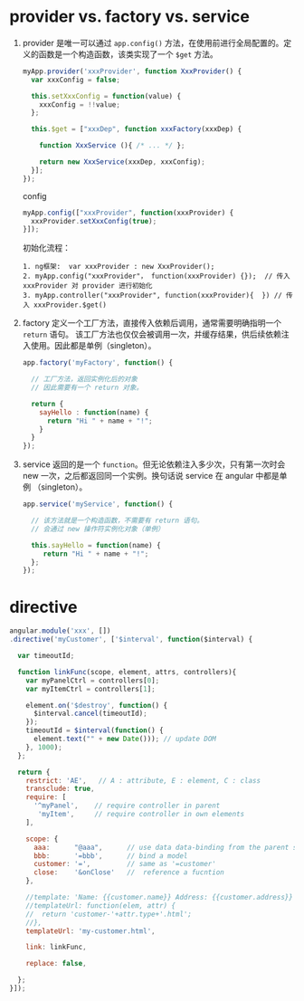 
# provider vs. factory vs. service

1.  provider 是唯一可以通过  `app.config()` 方法，在使用前进行全局配置的。定义的函数是一个构造函数，该类实现了一个 `$get` 方法。

    ```js
    myApp.provider('xxxProvider', function XxxProvider() {
      var xxxConfig = false;

      this.setXxxConfig = function(value) {
        xxxConfig = !!value;
      };

      this.$get = ["xxxDep", function xxxFactory(xxxDep) {

        function XxxService (){ /* ... */ };

        return new XxxService(xxxDep, xxxConfig);
      }];
    });
    ```

    config

    ```js
    myApp.config(["xxxProvider", function(xxxProvider) {
      xxxProvider.setXxxConfig(true);
    }]);
    ```

    初始化流程：

    ```
    1. ng框架:  var xxxProvider : new XxxProvider();
    2. myApp.config("xxxProvider"， function(xxxProvider) {});  // 传入 xxxProvider 对 provider 进行初始化
    3. myApp.controller("xxxProvider", function(xxxProvider){  }) // 传入 xxxProvider.$get()
    ```




1. factory 定义一个工厂方法，直接传入依赖后调用，通常需要明确指明一个 `return` 语句。
该工厂方法也仅仅会被调用一次，并缓存结果，供后续依赖注入使用。因此都是单例（singleton）。


    ```js
    app.factory('myFactory', function() {

      // 工厂方法，返回实例化后的对象
      // 因此需要有一个 return 对象。

      return {
        sayHello : function(name) {
          return "Hi " + name + "!";
        }
      }
    });
    ```

1. service 返回的是一个 `function`。但无论依赖注入多少次，只有第一次时会 new 一次，之后都返回同一个实例。换句话说 service 在 angular 中都是单例 （singleton）。

    ```js
    app.service('myService', function() {

      // 该方法就是一个构造函数，不需要有 return 语句。
      // 会通过 new 操作符实例化对象（单例）

      this.sayHello = function(name) {
         return "Hi " + name + "!";
      };
    });
    ```



# directive

```js
angular.module('xxx', [])
.directive('myCustomer', ['$interval', function($interval) {

  var timeoutId;

  function linkFunc(scope, element, attrs, controllers){
    var myPanelCtrl = controllers[0];
    var myItemCtrl = controllers[1];

    element.on('$destroy', function() {
      $interval.cancel(timeoutId);
    });
    timeoutId = $interval(function() {
      element.text("" + new Date())); // update DOM
    }, 1000);
  };

  return {
    restrict: 'AE',   // A : attribute, E : element, C : class
    transclude: true,
    require: [
      '^myPanel',    // require controller in parent
       'myItem',     // require controller in own elements
    ],

    scope: {
      aaa:      "@aaa",      // use data data-binding from the parent scope
      bbb:      '=bbb',      // bind a model
      customer: '=',         // same as '=customer'
      close:    '&onClose'   //  reference a fucntion
    },

    //template: 'Name: {{customer.name}} Address: {{customer.address}}'
    //templateUrl: function(elem, attr) {
    //  return 'customer-'+attr.type+'.html';
    //},
    templateUrl: 'my-customer.html',

    link: linkFunc,

    replace: false,

  };
}]);
```